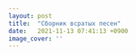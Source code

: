 ```yaml
---
layout: post
title:  "Сборник всратых песен"
date:   2021-11-13 07:41:13 +0900
image_cover: ''
---
```


<template>
  <div id="app">
    <v-audio-player :audio="audio" ref="audio"></v-audio-player>
  </div>
</template>

<script>
import VAudioPlayer from '../src/index.js'

export default {
  data () {
    return {
      audio: {
        name: 'На марс',
        loop: true,
        url: 'https://github.com/keresm/keresm.github.io/blob/master/Дзен-На%20Марс%20-kissvk.com.mp3'
      }
    }
  },
  components: {
    VAudioPlayer
  }
}
</script>
